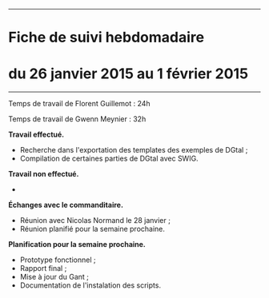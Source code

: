 *****
# Fiche de suivi hebdomadaire
# du 26 janvier 2015 au 1 février 2015
*****

Temps de travail de Florent Guillemot : 24h

Temps de travail de Gwenn Meynier : 32h

__Travail effectué.__

* Recherche dans l'exportation des templates des exemples de DGtal ;
* Compilation de certaines parties de DGtal avec SWIG.

__Travail non effectué.__

* 

__Échanges avec le commanditaire.__

* Réunion avec Nicolas Normand le 28 janvier ;
* Réunion planifié pour la semaine prochaine.

__Planification pour la semaine prochaine.__

* Prototype fonctionnel ;
* Rapport final ;
* Mise à jour du Gant ;
* Documentation de l'instalation des scripts.
